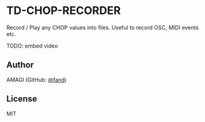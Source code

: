 # TD-CHOP-RECORDER

Record / Play any CHOP values into files.
Useful to record OSC, MIDI events etc.

TODO: embed video


## Author

AMAGI (GitHub: [@fand](https://github.com/fand))

## License

MIT
